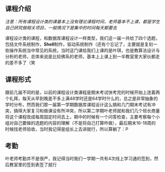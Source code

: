 ## 课程介绍
*注意：所有课程设计类的课基本上没有理论课程时间，老师基本不上课，都是学生自己研究做相关项目，一般情况下是集中的时间每天都要去*

课程设计类的课程，和数据库课程设计一样类型，我们这一届一共给了四个选题，包括文件系统制作，**Shell**制作，驱动系统制作（还有个忘记了，主要就是复刻一些操作系统当中常见的系统，当时这门课给我们上课的是叶琪，也是教算法设计与分析的老师，总体来说是比较佛系的老师，基本上上课上到一半教室里大家伙都走的差不多了（笑
## 课程形式
跟前几届不同的是，以前的课程设计类课程是期末考试快考完的时候开始上连着两个礼拜，每天从早到晚差不多上满48学时还是64学时什么的，总之是非常抽象的学时分布，然而我们那一届第一学期数据库课程设计这么搞和几门期末考试有冲突，搞得大家复习和做课设有所冲突，所以第二学期叶老师就和我们几个班长商量将这个课程改成每周固定时间去上，期中的时候有一个问答检查，主要考察每个小组对自己要做的选题的内容的理解（不是将自己打算咋做），最后期末16-18周的时候找老师验收，当时我记得是组长上去讲就行，所以算躺了：P
## 考勤
叶老师考勤并不是很严，我记得当时我们一学期一共有4次线上学习通的签到，然后教室里的签到表签了就行
